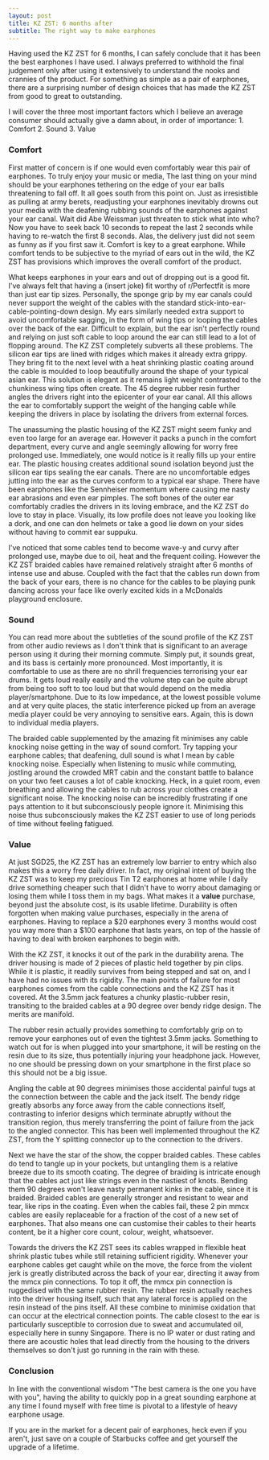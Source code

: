 ```yaml
---
layout: post
title: KZ ZST: 6 months after
subtitle: The right way to make earphones
---
```


 Having used the KZ ZST for 6 months, I can safely conclude that it has been the best earphones I have used. I always preferred to withhold the final judgement only after using it extensively to understand the nooks and crannies of the product. For something as simple as a pair of earphones, there are a surprising number of design choices that has made the KZ ZST from good to great to outstanding.

 I will cover the three most important factors which I believe an average consumer should actually give a damn about, in order of importance:
     1. Comfort
     2. Sound
     3. Value

### Comfort
First matter of concern is if one would even comfortably wear this pair of earphones. To truly enjoy your music or media, The last thing on your mind should be your earphones tethering on the edge of your ear balls threatening to fall off. It all goes south from this point on. Just as irresistible as pulling at army berets, readjusting your earphones inevitably drowns out your media with the deafening rubbing sounds of the earphones against your ear canal. Wait did Abe Weissman just threaten to stick what into who? Now you have to seek back 10 seconds to repeat the last 2 seconds while having to re-watch the first 8 seconds. Alas, the delivery just did not seem as funny as if you first saw it. Comfort is key to a great earphone. While comfort tends to be subjective to the myriad of ears out in the wild, the KZ ZST has provisions which improves the overall comfort of the product.

What keeps earphones in your ears and out of dropping out is a good fit. I've always felt that having a (insert joke) fit worthy of r/Perfectfit is more than just ear tip sizes. Personally, the sponge grip by my ear canals could never support the weight of the cables with the standard stick-into-ear-cable-pointing-down design. My ears similarly needed extra support to avoid uncomfortable sagging, in the form of wing tips or looping the cables over the back of the ear. Difficult to explain, but the ear isn't perfectly round and relying on just soft cable to loop around the ear can still lead to a lot of flopping around. The KZ ZST completely subverts all these problems. The silicon ear tips are lined with ridges which makes it already extra grippy. They bring fit to the next level with a heat shrinking plastic coating around the cable is moulded to loop beautifully around the shape of your typical asian ear. This solution is elegant as it remains light weight contrasted to the chunkiness wing tips often create. The 45 degree rubber resin further angles the drivers right into the epicenter of your ear canal. All this allows the ear to comfortably support the weight of the hanging cable while keeping the drivers in place by isolating the drivers from external forces.

The unassuming the plastic housing of the KZ ZST might seem funky and even too large for an average ear. However it packs a punch in the comfort department, every curve and angle seemingly allowing for worry free prolonged use. Immediately, one would notice is it really fills up your entire ear. The plastic housing creates additional sound isolation beyond just the silicon ear tips sealing the ear canals. There are no uncomfortable edges jutting into the ear as the curves conform to a typical ear shape. There have been earphones like the Sennheiser momentum where causing me nasty ear abrasions and even ear pimples. The soft bones of the outer ear comfortably cradles the drivers in its loving embrace, and the KZ ZST do love to stay in place.  Visually, its low profile does not leave you looking like a dork, and one can don helmets or take a good lie down on your sides without having to commit ear suppuku.

I've noticed that some cables tend to become wave-y and curvy after prolonged use, maybe due to oil, heat and the frequent coiling. However the KZ ZST braided cables have remained relatively straight after 6 months of intense use and abuse. Coupled with the fact that the cables run down from the back of your ears, there is no chance for the cables to be playing punk dancing across your face like overly excited kids in a McDonalds playground enclosure.

### Sound
You can read more about the subtleties of the sound profile of the KZ ZST from other audio reviews as I don't think that is significant to an average person using it during their morning commute. Simply put, it sounds great, and its bass is certainly more pronounced. Most importantly, it is comfortable to use as there are no shrill frequencies terrorising your ear drums. It gets loud really easily and the volume step can be quite abrupt from being too soft to too loud but that would depend on the media player/smartphone. Due to its low impedance, at the lowest possible volume and at very quite places, the static interference picked up from an average media player could be very annoying to sensitive ears. Again, this is down to individual media players.

The braided cable supplemented by the amazing fit minimises any cable knocking noise getting in the way of sound comfort. Try tapping your earphone cables; that deafening, dull sound is what I mean by cable knocking noise. Especially when listening to music while commuting, jostling around the crowded MRT cabin and the constant battle to balance on your two feet causes a lot of cable knocking. Heck, in a quiet room, even breathing and allowing the cables to rub across your clothes create a significant noise. The knocking noise can be incredibly frustrating if one pays attention to it but subconsciously people ignore it. Minimising this noise thus subconsciously makes the KZ ZST easier to use of long periods of time without feeling fatigued.

### Value
At just SGD25, the KZ ZST has an extremely low barrier to entry which also makes this a worry free daily driver. In fact, my original intent of buying the KZ ZST was to keep my precious Tin T2 earphones at home while I daily drive something cheaper such that I didn't have to worry about damaging or losing them while I toss them in my bags. What makes it a **__value__** purchase, beyond just the absolute cost, is its usable lifetime. Durability is often forgotten when making value purchases, especially in the arena of earphones. Having to replace a $20 earphones every 3 months would cost you way more than a $100 earphone that lasts years, on top of the hassle of having to deal with broken earphones to begin with.

With the KZ ZST, it knocks it out of the park in the durability arena. The driver housing is made of 2 pieces of plastic held together by pin clips. While it is plastic, it readily survives from being stepped and sat on, and I have had no issues with its rigidity. The main points of failure for most earphones comes from the cable connections and the KZ ZST has it covered. At the 3.5mm jack features a chunky plastic-rubber resin, transiting to the braided cables at a 90 degree over bendy ridge design. The merits are manifold.

The rubber resin actually provides something to comfortably grip on to remove your earphones out of even the tightest 3.5mm jacks. Something to watch out for is when plugged into your smartphone, it will be resting on the resin due to its size, thus potentially injuring your headphone jack. However, no one should be pressing down on your smartphone in the first place so this should not be a big issue.

Angling the cable at 90 degrees minimises those accidental painful tugs at the connection between the cable and the jack itself. The bendy ridge greatly absorbs any force away from the cable connections itself, contrasting to inferior designs which terminate abruptly without the transition region, thus merely transferring the point of failure from the jack to the angled connector. This has been well implemented throughout the KZ ZST, from the Y splitting connector up to the connection to the drivers.

Next we have the star of the show, the copper braided cables. These cables do tend to tangle up in your pockets, but untangling them is a relative breeze due to its smooth coating. The degree of braiding is intricate enough that the cables act just like strings even in the nastiest of knots. Bending them 90 degrees won't leave nasty permanent kinks in the cable, since it is braided. Braided cables are generally stronger and resistant to wear and tear, like rips in the coating. Even when the cables fail, these 2 pin mmcx cables are easily replaceable for a fraction of the cost of a new set of earphones. That also means one can customise their cables to their hearts content, be it a higher core count, colour, weight, whatsoever.

Towards the drivers the KZ ZST sees its cables wrapped in flexible heat shrink plastic tubes while still retaining sufficient rigidity. Whenever your earphone cables get caught while on the move, the force from the violent jerk is greatly distributed across the back of your ear, directing it away from the mmcx pin connections. To top it off, the mmcx pin connection is ruggedised with the same rubber resin. The rubber resin actually reaches into the driver housing itself, such that any lateral force is applied on the resin instead of the pins itself. All these combine to minimise oxidation that can occur at the electrical connection points. The cable closest to the ear is particularly susceptible to corrosion due to sweat and accumulated oil, especially here in sunny Singapore. There is no IP water or dust rating and there are acoustic holes that lead directly from the housing to the drivers themselves so don't just go running in the rain with these.


### Conclusion
In line with the conventional wisdom "The best camera is the one you have with you", having the ability to quickly pop in a great sounding earphone at any time I found myself with free time is pivotal to a lifestyle of heavy earphone usage.

If you are in the market for a decent pair of earphones, heck even if you aren't, just save on a couple of Starbucks coffee and get yourself the upgrade of a lifetime.
